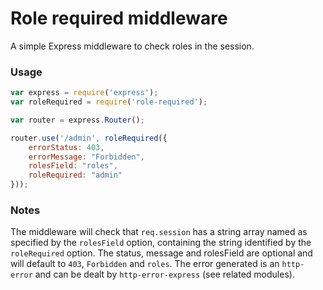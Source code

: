 # Role required middleware

A simple Express middleware to check roles in the session.

### Usage

```javascript
var express = require('express');
var roleRequired = require('role-required');

var router = express.Router();

router.use('/admin', roleRequired({
    errorStatus: 403,
    errorMessage: "Forbidden",
    rolesField: "roles",
    roleRequired: "admin" 
}));
```

### Notes
The middleware will check that `req.session` has a string array named as specified by the `rolesField` option, containing the string identified by the `roleRequired` option. The status, message and rolesField are optional and will default to `403`, `Forbidden` and `roles`. The error generated is an `http-error` and can be dealt by `http-error-express` (see related modules).
